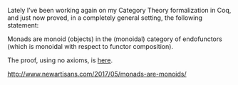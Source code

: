 Lately I’ve been working again on my Category Theory formalization in Coq, and just now proved, in a completely general setting, the following statement:

Monads are monoid (objects) in the (monoidal) category of endofunctors (which is monoidal with respect to functor composition).

The proof, using no axioms, is [here](https://github.com/jwiegley/category-theory/blob/master/Isomorphism/Monoid/Monad.v#L22).

http://www.newartisans.com/2017/05/monads-are-monoids/